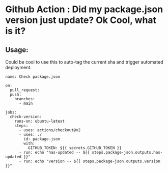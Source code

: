 # Github Action : Did my package.json version just update? Ok Cool, what is it?

## Usage:

Could be cool to use this to auto-tag the current sha and trigger automated deployment.

```
name: Check package.json

on:
  pull_request:
  push:
    branches:
      - main

jobs:
  check-version:
    runs-on: ubuntu-latest
    steps:
      - uses: actions/checkout@v2
      - uses: ./
        id: package-json
        with:
          GITHUB_TOKEN: ${{ secrets.GITHUB_TOKEN }}
      - run: echo "has-updated -- ${{ steps.package-json.outputs.has-updated }}"
      - run: echo "version -- ${{ steps.package-json.outputs.version }}"

```
